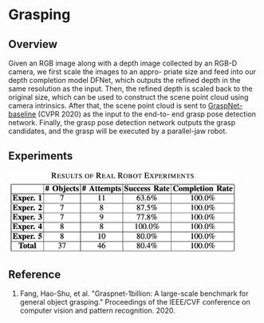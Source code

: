 # Grasping

## Overview

Given an RGB image along with a depth image collected by an RGB-D camera, we first scale the images to an appro- priate size and feed into our depth completion model DFNet, which outputs the refined depth in the same resolution as the input. Then, the refined depth is scaled back to the original size, which can be used to construct the scene point cloud using camera intrinsics. After that, the scene point cloud is sent to [GraspNet-baseline](https://github.com/graspnet/graspnet-baseline) (CVPR 2020) as the input to the end-to- end grasp pose detection network. Finally, the grasp pose detection network outputs the grasp candidates, and the grasp will be executed by a parallel-jaw robot.

## Experiments

<img align="center" src='../imgs/exper3.png' width=460px>

## Reference

1. Fang, Hao-Shu, et al. "Graspnet-1billion: A large-scale benchmark for general object grasping." Proceedings of the IEEE/CVF conference on computer vision and pattern recognition. 2020.
